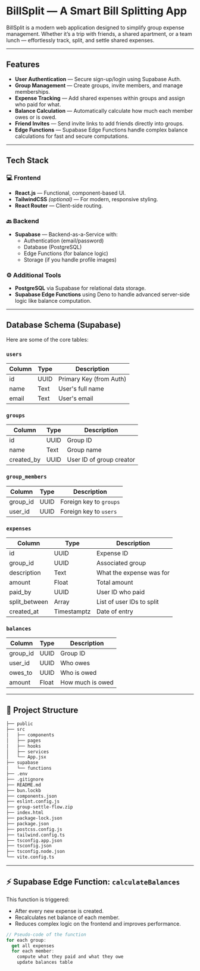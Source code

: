 # BillSplit — A Smart Bill Splitting App

BillSplit is a modern web application designed to simplify group expense management. Whether it’s a trip with friends, a shared apartment, or a team lunch — effortlessly track, split, and settle shared expenses.

---

##  Features

-  **User Authentication** — Secure sign-up/login using Supabase Auth.
-  **Group Management** — Create groups, invite members, and manage memberships.
-  **Expense Tracking** — Add shared expenses within groups and assign who paid for what.
-  **Balance Calculation** — Automatically calculate how much each member owes or is owed.
-  **Friend Invites** — Send invite links to add friends directly into groups.
-  **Edge Functions** — Supabase Edge Functions handle complex balance calculations for fast and secure computations.

---

##  Tech Stack

### 💻 Frontend
- **React.js** — Functional, component-based UI.
- **TailwindCSS** *(optional)* — For modern, responsive styling.
- **React Router** — Client-side routing.

### 🔙 Backend
- **Supabase** — Backend-as-a-Service with:
  - Authentication (email/password)
  - Database (PostgreSQL)
  - Edge Functions (for balance logic)
  - Storage (if you handle profile images)

### ⚙️ Additional Tools
- **PostgreSQL** via Supabase for relational data storage.
- **Supabase Edge Functions** using Deno to handle advanced server-side logic like balance computation.

---

## Database Schema (Supabase)

Here are some of the core tables:

### `users`
| Column         | Type    | Description                   |
|----------------|---------|-------------------------------|
| id             | UUID    | Primary Key (from Auth)       |
| name           | Text    | User's full name              |
| email          | Text    | User's email                  |

### `groups`
| Column         | Type    | Description                   |
|----------------|---------|-------------------------------|
| id             | UUID    | Group ID                      |
| name           | Text    | Group name                    |
| created_by     | UUID    | User ID of group creator      |

### `group_members`
| Column         | Type    | Description                   |
|----------------|---------|-------------------------------|
| group_id       | UUID    | Foreign key to `groups`       |
| user_id        | UUID    | Foreign key to `users`        |

### `expenses`
| Column         | Type    | Description                   |
|----------------|---------|-------------------------------|
| id             | UUID    | Expense ID                    |
| group_id       | UUID    | Associated group              |
| description    | Text    | What the expense was for      |
| amount         | Float   | Total amount                  |
| paid_by        | UUID    | User ID who paid              |
| split_between  | Array   | List of user IDs to split     |
| created_at     | Timestamptz | Date of entry             |

### `balances`
| Column         | Type    | Description                   |
|----------------|---------|-------------------------------|
| group_id       | UUID    | Group ID                      |
| user_id        | UUID    | Who owes                      |
| owes_to        | UUID    | Who is owed                   |
| amount         | Float   | How much is owed              |

---

## 📁 Project Structure


```bash
├── public
├── src
│   ├── components
│   ├── pages
│   ├── hooks
│   ├── services
│   └── App.jsx
├── supabase
│   └── functions
├── .env
├── .gitignore
├── README.md
├── bun.lockb
├── components.json
├── eslint.config.js
├── group-settle-flow.zip
├── index.html
├── package-lock.json
├── package.json
├── postcss.config.js
├── tailwind.config.ts
├── tsconfig.app.json
├── tsconfig.json
├── tsconfig.node.json
└── vite.config.ts
```

---

## ⚡ Supabase Edge Function: `calculateBalances`

This function is triggered:
- After every new expense is created.
- Recalculates net balance of each member.
- Reduces complex logic on the frontend and improves performance.

```ts
// Pseudo-code of the function
for each group:
  get all expenses
  for each member:
    compute what they paid and what they owe
    update balances table
